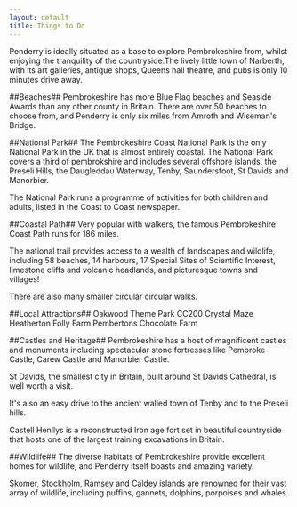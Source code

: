 ```yaml
---
layout: default
title: Things to Do
---
```

Penderry is ideally situated as a base to explore Pembrokeshire from, whilst enjoying the tranquility of the countryside.The lively little town of Narberth, with its art galleries, antique shops, Queens hall theatre, and pubs is only 10 minutes drive away.

##Beaches##
Pembrokeshire has more Blue Flag beaches and Seaside Awards than any other county in Britain. There are over 50 beaches to choose from, and Penderry is only six miles from Amroth and Wiseman's Bridge.

##National Park##
The Pembrokeshire Coast National Park is the only National Park in the UK that is almost entirely coastal. The National Park covers a third of pembrokshire and includes several offshore islands, the Preseli Hills, the Daugleddau Waterway, Tenby, Saundersfoot, St Davids and Manorbier.

The National Park runs a programme of activities for both children and adults, listed in the Coast to Coast newspaper.

##Coastal Path##
Very popular with walkers, the famous Pembrokeshire Coast Path runs for 186 miles.

The national trail provides access to a wealth of landscapes and wildlife, including 58 beaches, 14 harbours, 17 Special Sites of Scientific Interest, limestone cliffs and volcanic headlands, and picturesque towns and villages!

There are also many smaller circular circular walks.

##Local Attractions##
Oakwood Theme Park
CC200 Crystal Maze
Heatherton
Folly Farm
Pembertons Chocolate Farm

##Castles and Heritage##
Pembrokeshire has a host of magnificent castles and monuments including spectacular stone fortresses like Pembroke Castle, Carew Castle and Manorbier Castle.

St Davids, the smallest city in Britain, built around St Davids Cathedral, is well worth a visit.

It's also an easy drive to the ancient walled town of Tenby and to the Preseli hills.

Castell Henllys is a reconstructed Iron age fort set in beautiful countryside that hosts one of the largest training excavations in Britain.

##Wildlife##
The diverse habitats of Pembrokeshire provide excellent homes for wildlife, and Penderry itself boasts and amazing variety.

Skomer, Stockholm, Ramsey and Caldey islands are renowned for their vast array of wildlife, including puffins, gannets, dolphins, porpoises and whales.